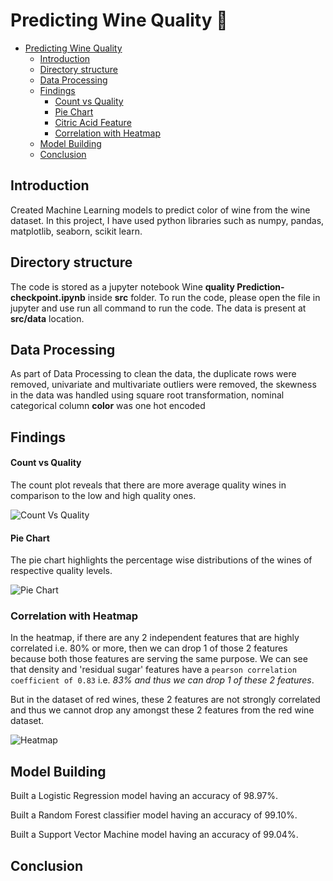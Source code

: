 # Predicting Wine Quality 🍷

- [Predicting Wine Quality](#predicting-wine-quality)
  - [Introduction](#introduction)
  - [Directory structure](#directory-structure)
  - [Data Processing](#Data-Processing)
  - [Findings](#Findings)
      - [Count vs Quality](#count-vs-quality)
      - [Pie Chart](#pie-chart)
      - [Citric Acid Feature](#citric-acid-feature)
      - [Correlation with Heatmap](#correlation-with-heatmap)
   - [Model Building](#Model-Building)
  - [Conclusion](#conclusion)

## Introduction

Created Machine Learning models to predict color of wine from the wine dataset. In this project, I have used python libraries such as numpy, pandas, matplotlib, seaborn, scikit learn. 

## Directory structure

The code is stored as a jupyter notebook Wine **quality Prediction-checkpoint.ipynb** inside **src** folder. To run the code, please open the file in jupyter and use run all command to run the code. The data is present at **src/data** location.

## Data Processing

As part of Data Processing to clean the data, the duplicate rows were removed, univariate and multivariate outliers were removed, the skewness in the data was handled using square root transformation, nominal categorical column **color** was one hot encoded

## Findings

#### Count vs Quality

The count plot reveals that there are more average quality wines in comparison to the low and high quality ones.

![Count Vs Quality](https://github.com/nipun1992/Predicting-Wine-Quality/blob/main/pics/count%20vs%20quality.png)

#### Pie Chart

The pie chart highlights the percentage wise distributions of the wines of respective quality levels.

![Pie Chart](https://github.com/nipun1992/Predicting-Wine-Quality/blob/main/pics/Pie%20Chart.png)

### Correlation with Heatmap

In the heatmap, if there are any 2 independent features that are highly correlated i.e. 80% or more, then we can drop 1 of those 2 features because both those features are serving the same purpose. We can see that density and 'residual sugar' features have a `pearson correlation coefficient of 0.83` i.e. *83% and thus we can drop 1 of these 2 features*. 

But in the dataset of red wines, these 2 features are not strongly correlated and thus we cannot drop any amongst these 2 features from the red wine dataset. 

![Heatmap](https://github.com/nipun1992/Predicting-Wine-Quality/blob/main/pics/heatmap.png)

## Model Building

Built a Logistic Regression model having an accuracy of 98.97%.

Built a Random Forest classifier model having an accuracy of 99.10%.

Built a Support Vector Machine model having an accuracy of 99.04%.

## Conclusion
